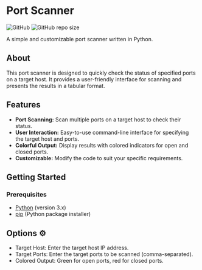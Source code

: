 # Port Scanner

![GitHub](https://img.shields.io/github/license/Joe-Development/PortScanner)
![GitHub repo size](https://img.shields.io/github/repo-size/Joe-Development/PortScanner)

A simple and customizable port scanner written in Python.

## About

This port scanner is designed to quickly check the status of specified ports on a target host. It provides a user-friendly interface for scanning and presents the results in a tabular format.

## Features

- **Port Scanning:** Scan multiple ports on a target host to check their status.
- **User Interaction:** Easy-to-use command-line interface for specifying the target host and ports.
- **Colorful Output:** Display results with colored indicators for open and closed ports.
- **Customizable:** Modify the code to suit your specific requirements.

## Getting Started

### Prerequisites

- [Python](https://www.python.org/) (version 3.x)
- [pip](https://pip.pypa.io/) (Python package installer)

## Options ⚙️
- Target Host: Enter the target host IP address.
- Target Ports: Enter the target ports to be scanned (comma-separated).
- Colored Output: Green for open ports, red for closed ports.
